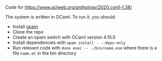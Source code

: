 Code for https://www.aclweb.org/anthology/2020.conll-1.38/

The system is written in OCaml. To run it, you should:
- Install [opam](https://opam.ocaml.org/)
- Clone the repo
- Create an opam switch with OCaml version 4.10.0
- Install dependencies with `opam install . --deps-only`
- Run relevant code with `dune exec -- ./bin/name.exe` where there is a file `name.ml` in the bin directory
